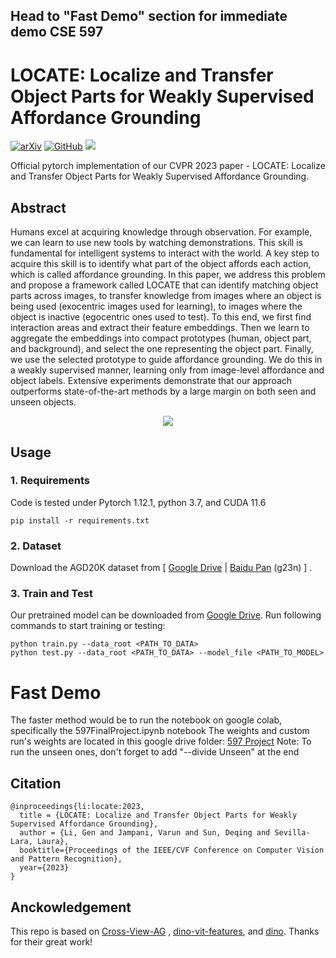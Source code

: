 ## Head to "Fast Demo" section for immediate demo CSE 597
# LOCATE: Localize and Transfer Object Parts for Weakly Supervised Affordance Grounding

[![arXiv](https://img.shields.io/badge/arXiv-2303.09665-b31b1b.svg)](https://arxiv.org/abs/2303.09665)
[![GitHub](https://img.shields.io/website?label=Project%20Page&up_message=page&url=https://reagan1311.github.io/locate/)](https://reagan1311.github.io/locate/)
[![ ](https://img.shields.io/youtube/views/RLHansdFxII?label=Video&style=flat)](https://www.youtube.com/watch?v=RLHansdFxII) 

Official pytorch implementation of our CVPR 2023 paper - LOCATE: Localize and Transfer Object Parts for Weakly
Supervised Affordance Grounding.

## Abstract

Humans excel at acquiring knowledge through observation. For example, we can learn to use new tools by watching
demonstrations. This skill is fundamental for intelligent systems to interact with the world. A key step to acquire this
skill is to identify what part of the object affords each action, which is called affordance grounding. In this paper,
we address this problem and propose a framework called LOCATE that can identify matching object parts across images, to
transfer knowledge from images where an object is being used (exocentric images used for learning), to images where the
object is inactive (egocentric ones used to test). To this end, we first find interaction areas and extract their
feature embeddings. Then we learn to aggregate the embeddings into compact prototypes (human, object part, and
background), and select the one representing the object part. Finally, we use the selected prototype to guide affordance
grounding. We do this in a weakly supervised manner, learning only from image-level affordance and object labels.
Extensive experiments demonstrate that our approach outperforms state-of-the-art methods by a large margin on both seen
and unseen objects.

<p align="center">
 <img src="./assets/problem_setting.gif" align=center>
</p>

## Usage

### 1. Requirements

Code is tested under Pytorch 1.12.1, python 3.7, and CUDA 11.6

```
pip install -r requirements.txt
```

### 2. Dataset

Download the AGD20K dataset
from [ [Google Drive](https://drive.google.com/file/d/1OEz25-u1uqKfeuyCqy7hmiOv7lIWfigk/view?usp=sharing) | [Baidu Pan](https://pan.baidu.com/s/1IRfho7xDAT0oJi5_mvP1sg) (g23n) ]
.

### 3. Train and Test

Our pretrained model can be downloaded
  from [Google Drive](https://drive.google.com/drive/folders/1-AcTiE9Lz91bPJlp1o-ubgkxKnudohdx?usp=sharing). Run following commands to start training or testing:

```
python train.py --data_root <PATH_TO_DATA>
python test.py --data_root <PATH_TO_DATA> --model_file <PATH_TO_MODEL>
```
# Fast Demo
The faster method would be to run the notebook on google colab, specifically the 597FinalProject.ipynb notebook
The weights and custom run's weights are located in this google drive folder: [597 Project](https://drive.google.com/drive/folders/1cgW2i_SkKTn4xbJC6nIvwZEUMbHpmb67?usp=drive_link)
Note: To run the unseen ones, don't forget to add "--divide Unseen" at the end

## Citation

```
@inproceedings{li:locate:2023,
  title = {LOCATE: Localize and Transfer Object Parts for Weakly Supervised Affordance Grounding},
  author = {Li, Gen and Jampani, Varun and Sun, Deqing and Sevilla-Lara, Laura},
  booktitle={Proceedings of the IEEE/CVF Conference on Computer Vision and Pattern Recognition},
  year={2023}
}
```

## Anckowledgement

This repo is based on [Cross-View-AG](https://github.com/lhc1224/Cross-View-AG)
, [dino-vit-features](https://github.com/ShirAmir/dino-vit-features),
and [dino](https://github.com/facebookresearch/dino). Thanks for their great work!
